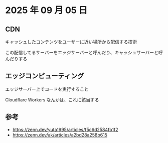 # 2025 年 09 月 05 日

## CDN

キャッシュしたコンテンツをユーザーに近い場所から配信する技術

この配信してるサーバーをエッジサーバーと呼んだり、キャッシュサーバーと呼んだりする

## エッジコンピューティング

エッジサーバー上でコードを実行すること

Cloudflare Workers なんかは、これに該当する

## 参考

- https://zenn.dev/yuta1995/articles/f5c6d2584fb1f2
- https://zenn.dev/ak/articles/a2bd28a258b615
